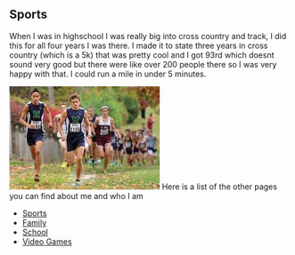<!DOCTYPE html>
<html>
<head>
  <meta charset ="utf-8">
  <meta name="viewport" content="width=device-width, initial-scale=1">
</head>

<body>
  <h2>Sports</h2>
    <p>
    When I was in highschool I was really big into cross country and track, I did this for all four years I was there. I made it to state three years in cross country (which is a 5k) that was pretty cool and I got 93rd which doesnt sound very good but there were like over 200 people there so I was very happy with that. I could run a mile in under 5 minutes. 
    </p>
  <img src="download.jpg"
  <h5>
    Here is a list of the other pages you can find about me and who I am
  </h5>
  <ul>
    <li><a href="https://github.com/jadonschro/MidTermProject/blob/main/stack.md">Sports</li>
    <li><a href="https://stackoverflow.com/questions/30932048/linking-to-another-html-page-on-github">Family</li>
    <li><a href="https://stackoverflow.com/questions/30932048/linking-to-another-html-page-on-github">School</li>
    <li><a href="https://stackoverflow.com/questions/30932048/linking-to-another-html-page-on-github">Video Games</li>
  </ul>



</body>
</html>
